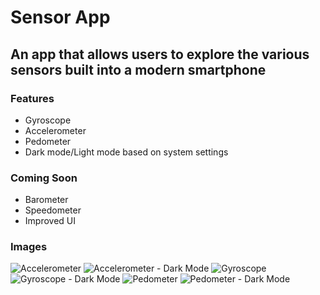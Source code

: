 # Sensor App

## An app that allows users to explore the various sensors built into a modern smartphone

### Features

- Gyroscope
- Accelerometer
- Pedometer
- Dark mode/Light mode based on system settings

### Coming Soon

- Barometer
- Speedometer
- Improved UI

### Images

![Accelerometer](client/assets/accelLight.PNG)
![Accelerometer - Dark Mode](client/assets/accelDark.PNG)
![Gyroscope](client/assets/gyroLight.PNG)
![Gyroscope - Dark Mode](client/assets/gyroDark.PNG)
![Pedometer](client/assets/pedometerLight.PNG)
![Pedometer - Dark Mode](client/assets/pedometerDark.PNG)
